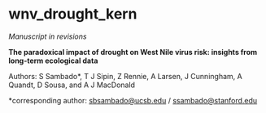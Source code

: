 # wnv_drought_kern

*Manuscript in revisions*

**The paradoxical impact of drought on West Nile virus risk: insights from long-term ecological data**

Authors: S Sambado*, T J Sipin, Z Rennie, A Larsen, J Cunningham, A Quandt, D Sousa, and A J MacDonald

*corresponding author: sbsambado@ucsb.edu / ssambado@stanford.edu
